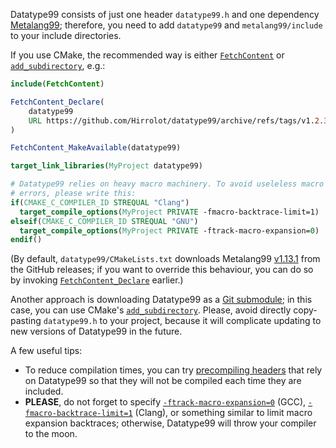 Datatype99 consists of just one header `datatype99.h` and one dependency [Metalang99]; therefore, you need to add `datatype99` and `metalang99/include` to your include directories.

[Metalang99]: https://github.com/Hirrolot/metalang99

If you use CMake, the recommended way is either [`FetchContent`] or [`add_subdirectory`], e.g.:

[`FetchContent`]: https://cmake.org/cmake/help/latest/module/FetchContent.html

```cmake
include(FetchContent)

FetchContent_Declare(
    datatype99
    URL https://github.com/Hirrolot/datatype99/archive/refs/tags/v1.2.3.tar.gz # v1.2.3
)

FetchContent_MakeAvailable(datatype99)

target_link_libraries(MyProject datatype99)

# Datatype99 relies on heavy macro machinery. To avoid useleless macro expansion
# errors, please write this:
if(CMAKE_C_COMPILER_ID STREQUAL "Clang")
  target_compile_options(MyProject PRIVATE -fmacro-backtrace-limit=1)
elseif(CMAKE_C_COMPILER_ID STREQUAL "GNU")
  target_compile_options(MyProject PRIVATE -ftrack-macro-expansion=0)
endif()
```

(By default, `datatype99/CMakeLists.txt` downloads Metalang99 [v1.13.1](https://github.com/Hirrolot/metalang99/releases/tag/v1.13.1) from the GitHub releases; if you want to override this behaviour, you can do so by invoking [`FetchContent_Declare`] earlier.)

[`FetchContent_Declare`]: https://cmake.org/cmake/help/latest/module/FetchContent.html#command:fetchcontent_declare

Another approach is downloading Datatype99 as a [Git submodule]; in this case, you can use CMake's [`add_subdirectory`]. Please, avoid directly copy-pasting `datatype99.h` to your project, because it will complicate updating to new versions of Datatype99 in the future.

[Git submodule]: https://git-scm.com/book/en/v2/Git-Tools-Submodules
[`add_subdirectory`]: https://cmake.org/cmake/help/latest/command/add_subdirectory.html

A few useful tips:

 - To reduce compilation times, you can try [precompiling headers] that rely on Datatype99 so that they will not be compiled each time they are included.
 - **PLEASE**, do not forget to specify [`-ftrack-macro-expansion=0`] (GCC), [`-fmacro-backtrace-limit=1`] (Clang), or something similar to limit macro expansion backtraces; otherwise, Datatype99 will throw your compiler to the moon.

[precompiling headers]: https://en.wikipedia.org/wiki/Precompiled_header
[`-ftrack-macro-expansion=0`]: https://gcc.gnu.org/onlinedocs/gcc/Preprocessor-Options.html
[`-fmacro-backtrace-limit=1`]: https://clang.llvm.org/docs/ClangCommandLineReference.html#cmdoption-clang-fmacro-backtrace-limit
